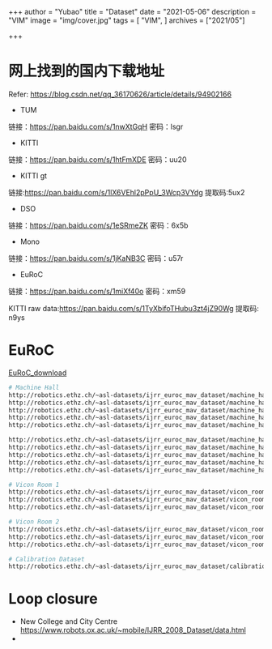 
+++
author = "Yubao"
title = "Dataset"
date = "2021-05-06"
description = "VIM"
image = "img/cover.jpg"
tags = [
"VIM",
]
archives = ["2021/05"]

+++

# 网上找到的国内下载地址

Refer: https://blog.csdn.net/qq_36170626/article/details/94902166

- TUM

链接：https://pan.baidu.com/s/1nwXtGqH 密码：lsgr

- KITTI

链接：https://pan.baidu.com/s/1htFmXDE 密码：uu20

- KITTI gt

链接:https://pan.baidu.com/s/1lX6VEhl2pPpU_3Wcp3VYdg 提取码:5ux2

- DSO

链接：https://pan.baidu.com/s/1eSRmeZK 密码：6x5b

- Mono

链接：https://pan.baidu.com/s/1jKaNB3C 密码：u57r

- EuRoC

链接：https://pan.baidu.com/s/1miXf40o 密码：xm59

KITTI raw data:https://pan.baidu.com/s/1TyXbifoTHubu3zt4jZ90Wg 提取码: n9ys


# EuRoC

[EuRoC_download](https://projects.asl.ethz.ch/datasets/doku.php?id=kmavvisualinertialdatasets)

```sh
# Machine Hall
http://robotics.ethz.ch/~asl-datasets/ijrr_euroc_mav_dataset/machine_hall/MH_01_easy/MH_01_easy.zip
http://robotics.ethz.ch/~asl-datasets/ijrr_euroc_mav_dataset/machine_hall/MH_02_easy/MH_02_easy.zip
http://robotics.ethz.ch/~asl-datasets/ijrr_euroc_mav_dataset/machine_hall/MH_03_medium/MH_03_medium.zip
http://robotics.ethz.ch/~asl-datasets/ijrr_euroc_mav_dataset/machine_hall/MH_04_difficult/MH_04_difficult.zip
http://robotics.ethz.ch/~asl-datasets/ijrr_euroc_mav_dataset/machine_hall/MH_05_difficult/MH_05_difficult.zip

http://robotics.ethz.ch/~asl-datasets/ijrr_euroc_mav_dataset/machine_hall/MH_01_easy/MH_01_easy.bag
http://robotics.ethz.ch/~asl-datasets/ijrr_euroc_mav_dataset/machine_hall/MH_02_easy/MH_02_easy.bag
http://robotics.ethz.ch/~asl-datasets/ijrr_euroc_mav_dataset/machine_hall/MH_03_medium/MH_03_medium.bag
http://robotics.ethz.ch/~asl-datasets/ijrr_euroc_mav_dataset/machine_hall/MH_04_difficult/MH_04_difficult.bag
http://robotics.ethz.ch/~asl-datasets/ijrr_euroc_mav_dataset/machine_hall/MH_05_difficult/MH_05_difficult.bag

# Vicon Room 1
http://robotics.ethz.ch/~asl-datasets/ijrr_euroc_mav_dataset/vicon_room1/V1_01_easy/V1_01_easy.zip
http://robotics.ethz.ch/~asl-datasets/ijrr_euroc_mav_dataset/vicon_room1/V1_02_medium/V1_02_medium.zip
http://robotics.ethz.ch/~asl-datasets/ijrr_euroc_mav_dataset/vicon_room1/V1_03_difficult/V1_03_difficult.zip

# Vicon Room 2
http://robotics.ethz.ch/~asl-datasets/ijrr_euroc_mav_dataset/vicon_room2/V2_01_easy/V2_01_easy.zip
http://robotics.ethz.ch/~asl-datasets/ijrr_euroc_mav_dataset/vicon_room2/V2_02_medium/V2_02_medium.zip
http://robotics.ethz.ch/~asl-datasets/ijrr_euroc_mav_dataset/vicon_room2/V2_03_difficult/V2_03_difficult.zip

# Calibration Dataset
http://robotics.ethz.ch/~asl-datasets/ijrr_euroc_mav_dataset/calibration_datasets/
```

# Loop closure
- New College and City Centre https://www.robots.ox.ac.uk/~mobile/IJRR_2008_Dataset/data.html
-
